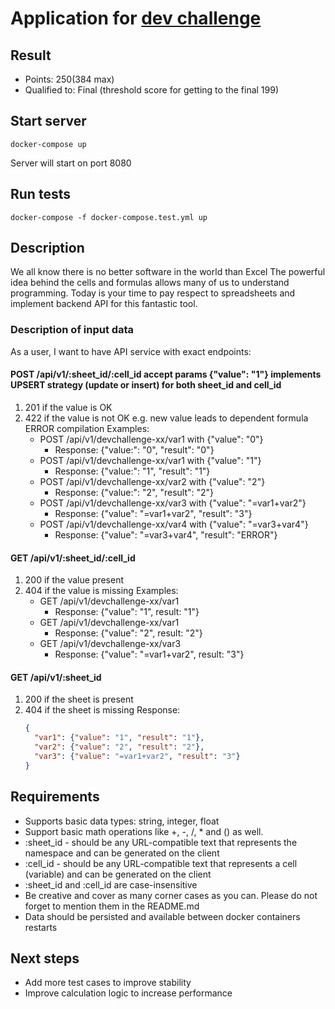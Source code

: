 # Application for [dev challenge](https://devchallenge.it) 

## Result
* Points: 250(384 max)
* Qualified to: Final (threshold score for getting to the final 199)

## Start server
```shell
docker-compose up
```
Server will start on port 8080

## Run tests
```shell
docker-compose -f docker-compose.test.yml up
```

## Description
We all know there is no better software in the world than Excel
The powerful idea behind the cells and formulas allows many of us to understand programming.
Today is your time to pay respect to spreadsheets and implement backend API for this fantastic tool. 

### Description of input data

As a user, I want to have API service with exact endpoints:

#### POST /api/v1/:sheet_id/:cell_id accept params {"value": "1"} implements UPSERT strategy (update or insert) for both sheet_id and cell_id
1) 201 if the value is OK
2) 422 if the value is not OK e.g. new value leads to dependent formula ERROR compilation
   Examples:
   - POST /api/v1/devchallenge-xx/var1 with {"value": "0"}
     - Response: {"value:": "0", "result": "0"}
   - POST /api/v1/devchallenge-xx/var1 with {"value": "1"}
     - Response: {"value:": "1", "result": "1"}
   - POST /api/v1/devchallenge-xx/var2 with {"value": "2"}
     - Response: {"value:": "2", "result": "2"}
   - POST /api/v1/devchallenge-xx/var3 with {"value": "=var1+var2"}
     - Response: {"value": "=var1+var2", "result": "3"}
   - POST /api/v1/devchallenge-xx/var4 with {"value": "=var3+var4"}
     - Response: {"value": "=var3+var4", "result": "ERROR"}

#### GET  /api/v1/:sheet_id/:cell_id
1) 200 if the value present
2) 404 if the value is missing
   Examples:
   - GET /api/v1/devchallenge-xx/var1
     - Response: {"value": "1", result: "1"}
   - GET /api/v1/devchallenge-xx/var1
     - Response: {"value": "2", result: "2"}
   - GET /api/v1/devchallenge-xx/var3
     - Response: {"value": "=var1+var2", result: "3"}

#### GET /api/v1/:sheet_id
1) 200 if the sheet is present
2) 404 if the sheet is missing
   Response:
   ```json
   {
     "var1": {"value": "1", "result": "1"},
     "var2": {"value": "2", "result": "2"},
     "var3": {"value": "=var1+var2", "result": "3"}
   }
   ```

## Requirements
- Supports basic data types: string, integer, float
- Support basic math operations like +, -, /, * and () as well.
- :sheet_id - should be any URL-compatible text that represents the namespace and can be generated on the client
- :cell_id - should be any URL-compatible text that represents a cell (variable) and can be generated on the client
- :sheet_id and :cell_id are case-insensitive
- Be creative and cover as many corner cases as you can. Please do not forget to mention them in the README.md
- Data should be persisted and available between docker containers restarts

## Next steps
- Add more test cases to improve stability
- Improve calculation logic to increase performance